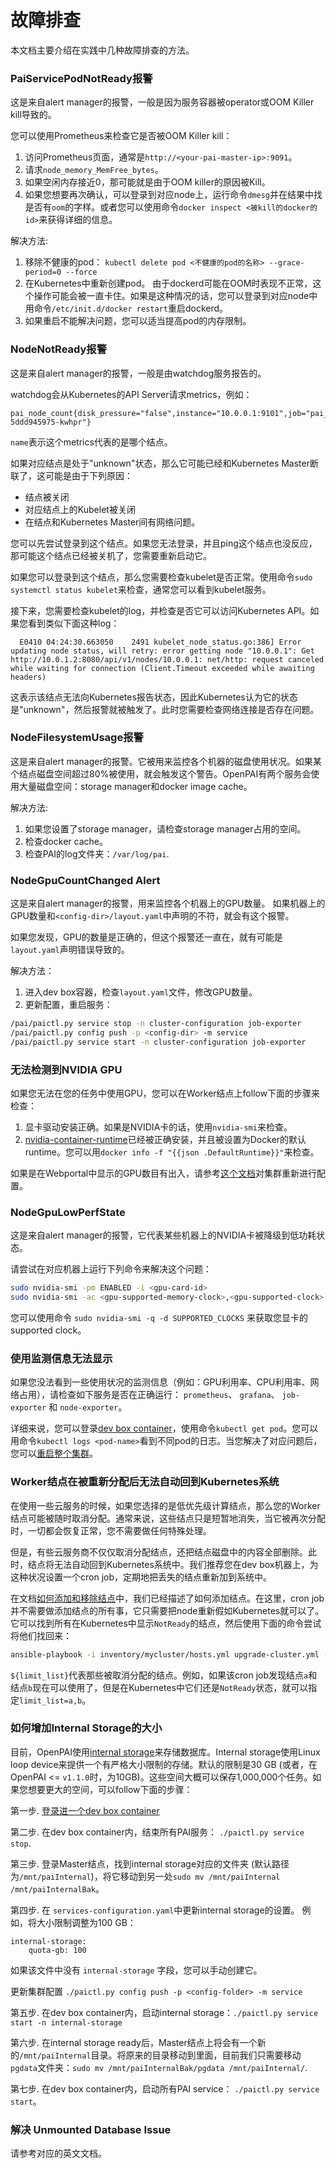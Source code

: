 # 故障排查

本文档主要介绍在实践中几种故障排查的方法。

### PaiServicePodNotReady报警

这是来自alert manager的报警，一般是因为服务容器被operator或OOM Killer kill导致的。

您可以使用Prometheus来检查它是否被OOM Killer kill：

  1. 访问Prometheus页面，通常是`http://<your-pai-master-ip>:9091`。
  2. 请求`node_memory_MemFree_bytes`。
  3. 如果空闲内存接近0，那可能就是由于OOM killer的原因被Kill。
  4. 如果您想要再次确认，可以登录到对应node上，运行命令`dmesg`并在结果中找是否有`oom`的字样。或者您可以使用命令`docker inspect <被kill的docker的id>`来获得详细的信息。 

解决方法:

  1. 移除不健康的pod：
  `kubectl delete pod <不健康的pod的名称> --grace-period=0 --force`
  2. 在Kubernetes中重新创建pod。 由于dockerd可能在OOM时表现不正常，这个操作可能会被一直卡住。如果是这种情况的话，您可以登录到对应node中用命令`/etc/init.d/docker restart`重启dockerd。
  3. 如果重启不能解决问题，您可以适当提高pod的内存限制。 

### NodeNotReady报警

这是来自alert manager的报警，一般是由watchdog服务报告的。

watchdog会从Kubernetes的API Server请求metrics，例如：

```
pai_node_count{disk_pressure="false",instance="10.0.0.1:9101",job="pai_serivce_exporter",memory_pressure="false",host_ip="10.0.0.2",out_of_disk="false",pai_service_name="watchdog",ready="true",scraped_from="watchdog-5ddd945975-kwhpr"}
```

`name`表示这个metrics代表的是哪个结点。

如果对应结点是处于"unknown"状态，那么它可能已经和Kubernetes Master断联了，这可能是由于下列原因： 

  - 结点被关闭
  - 对应结点上的Kubelet被关闭
  - 在结点和Kubernetes Master间有网络问题。

您可以先尝试登录到这个结点。如果您无法登录，并且ping这个结点也没反应，那可能这个结点已经被关机了，您需要重新启动它。

如果您可以登录到这个结点，那么您需要检查kubelet是否正常。使用命令`sudo systemctl status kubelet`来检查，通常您可以看到kubelet服务。

接下来，您需要检查kubelet的log，并检查是否它可以访问Kubernetes API。如果您看到类似下面这种log：

```
  E0410 04:24:30.663050    2491 kubelet_node_status.go:386] Error updating node status, will retry: error getting node "10.0.0.1": Get http://10.0.1.2:8080/api/v1/nodes/10.0.0.1: net/http: request canceled while waiting for connection (Client.Timeout exceeded while awaiting headers)
```

这表示该结点无法向Kubernetes报告状态，因此Kubernetes认为它的状态是"unknown"，然后报警就被触发了。此时您需要检查网络连接是否存在问题。


### NodeFilesystemUsage报警

这是来自alert manager的报警。它被用来监控各个机器的磁盘使用状况。如果某个结点磁盘空间超过80%被使用，就会触发这个警告。OpenPAI有两个服务会使用大量磁盘空间：storage manager和docker image cache。 

解决方法:

  1. 如果您设置了storage manager，请检查storage manager占用的空间。
  2. 检查docker cache。
  3. 检查PAI的log文件夹：`/var/log/pai`.


### NodeGpuCountChanged Alert

这是来自alert manager的报警，用来监控各个机器上的GPU数量。
如果机器上的GPU数量和`<config-dir>/layout.yaml`中声明的不符，就会有这个报警。

如果您发现，GPU的数量是正确的，但这个报警还一直在，就有可能是`layout.yaml`声明错误导致的。

解决方法：

1. 进入dev box容器，检查`layout.yaml`文件，修改GPU数量。
2. 更新配置，重启服务：

```bash
/pai/paictl.py service stop -n cluster-configuration job-exporter
/pai/paictl.py config push -p <config-dir> -m service
/pai/paictl.py service start -n cluster-configuration job-exporter
```

### 无法检测到NVIDIA GPU

如果您无法在您的任务中使用GPU，您可以在Worker结点上follow下面的步骤来检查：

 1. 显卡驱动安装正确。如果是NVIDIA卡的话，使用`nvidia-smi`来检查。
 2. [nvidia-container-runtime](https://github.com/NVIDIA/nvidia-container-runtime)已经被正确安装，并且被设置为Docker的默认runtime。您可以用`docker info -f "{{json .DefaultRuntime}}"`来检查。

如果是在Webportal中显示的GPU数目有出入，请参考[这个文档](./how-to-set-up-virtual-clusters.md)对集群重新进行配置。

### NodeGpuLowPerfState

这是来自alert manager的报警，它代表某些机器上的NVIDIA卡被降级到低功耗状态。

请尝试在对应机器上运行下列命令来解决这个问题：
```bash
sudo nvidia-smi -pm ENABLED -i <gpu-card-id>
sudo nvidia-smi -ac <gpu-supported-memory-clock>,<gpu-supported-clock> -i <gpu-card-id>
```
您可以使用命令 `sudo nvidia-smi -q -d SUPPORTED_CLOCKS` 来获取您显卡的supported clock。

### 使用监测信息无法显示

如果您没法看到一些使用状况的监测信息（例如：GPU利用率、CPU利用率、网络占用），请检查如下服务是否在正确运行： `prometheus`、 `grafana`、 `job-exporter` 和 `node-exporter`。

详细来说，您可以登录[dev box container](./basic-management-operations.md#pai-service-management-and-paictl)，使用命令`kubectl get pod`。您可以用命令`kubectl logs <pod-name>`看到不同pod的日志。当您解决了对应问题后，您可以[重启整个集群](./basic-management-operations.md#pai-service-management-and-paictl)。

### Worker结点在被重新分配后无法自动回到Kubernetes系统

在使用一些云服务的时候，如果您选择的是低优先级计算结点，那么您的Worker结点可能被随时取消分配。通常来说，这些结点只是短暂地消失，当它被再次分配时，一切都会恢复正常，您不需要做任何特殊处理。
 
但是，有些云服务商不仅仅取消分配结点，还把结点磁盘中的内容全部删除。此时，结点将无法自动回到Kubernetes系统中。我们推荐您在dev box机器上，为这种状况设置一个cron job，定期地把丢失的结点重新加到系统中。

在文档[如何添加和移除结点](how-to-add-and-remove-nodes.md)中，我们已经描述了如何添加结点。在这里，cron job并不需要做添加结点的所有事，它只需要把node重新假如Kubernetes就可以了。 它可以找到所有在Kubernetes中显示`NotReady`的结点，然后使用下面的命令尝试将他们找回来： 

```bash
ansible-playbook -i inventory/mycluster/hosts.yml upgrade-cluster.yml --become --become-user=root  --limit=${limit_list} -e "@inventory/mycluster/openpai.yml"
```

`${limit_list}`代表那些被取消分配的结点。例如，如果该cron job发现结点`a`和结点`b`现在可以使用了，但是在Kubernetes中它们还是`NotReady`状态，就可以指定`limit_list=a,b`。

### 如何增加Internal Storage的大小

目前，OpenPAI使用[internal storage](https://github.com/microsoft/pai/tree/master/src/internal-storage)来存储数据库。Internal storage使用Linux loop device来提供一个有严格大小限制的存储。默认的限制是30 GB (或者，在OpenPAI <= `v1.1.0`时，为10GB)。这些空间大概可以保存1,000,000个任务。如果您想要更大的空间，可以follow下面的步骤：

第一步. [登录进一个dev box container](./basic-management-operations.md#pai-service-management-and-paictl)

第二步. 在dev box container内，结束所有PAI服务： `./paictl.py service stop`.

第三步. 登录Master结点，找到internal storage对应的文件夹 (默认路径为`/mnt/paiInternal`)，将它移动到另一处`sudo mv /mnt/paiInternal /mnt/paiInternalBak`。

第四步. 在 `services-configuration.yaml`中更新internal storage的设置。 例如，将大小限制调整为100 GB： 
```
internal-storage:
    quota-gb: 100
```
如果该文件中没有 `internal-storage` 字段，您可以手动创建它。

更新集群配置 `./paictl.py config push -p <config-folder> -m service`

第五步. 在dev box container内，启动internal storage：`./paictl.py service start -n internal-storage`

第六步. 在internal storage ready后，Master结点上将会有一个新的`/mnt/paiInternal`目录。将原来的目录移动到里面，目前我们只需要移动`pgdata`文件夹：`sudo mv /mnt/paiInternalBak/pgdata /mnt/paiInternal/`.

第七步. 在dev box container内，启动所有PAI service： `./paictl.py service start`。

### <div id="solve-unmounted-database-problem">解决 Unmounted Database Issue</div>

请参考对应的英文文档。
